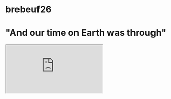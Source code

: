 # brebeuf26
# "And our time on Earth was through"

<iframe src="https://open.spotify.com/embed/track/5kfNriitmkNE8mUbZ7gbq8?utm_source=generator" </iframe>

